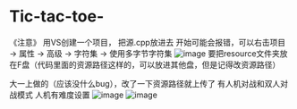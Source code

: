 # Tic-tac-toe-
《注意》
用VS创建一个项目， 把源.cpp放进去
开始可能会报错，可以右击项目 -> 属性 -> 高级 -> 字符集 -> 使用多字节字符集
![image](https://user-images.githubusercontent.com/97927256/197383158-d3268ce0-5fe9-4c51-b6f4-179a3fefe06b.png)
要把resource文件夹放在F盘（代码里面的资源路径这样的，可以放进其他盘，但是记得改资源路径）


大一上做的（应该没什么bug），改了一下资源路径就上传了
有人机对战和双人对战模式 人机有难度设置
![image](https://user-images.githubusercontent.com/97927256/197341892-e819bf9b-c01c-4769-aaa5-730e59664553.png)
![image](https://user-images.githubusercontent.com/97927256/197341912-3d209c58-0a0d-4e05-a8a6-1c730e3be148.png)
